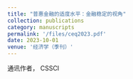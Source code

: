 ```yaml
---
title: "普惠金融的适度水平：金融稳定的视角"
collection: publications
category: manuscripts
permalink: '/files/ceq2023.pdf'
date: 2023-10-01
venue: '经济学（季刊）'
---
```


通讯作者， CSSCI 
